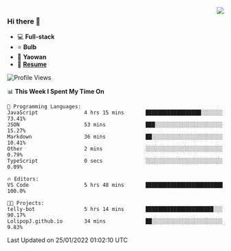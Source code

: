 <img align="right" src="https://github-readme-stats.vercel.app/api?username=LolipopJ&show_icons=true&count_private=true&hide_title=true&include_all_commits=true&theme=vue">

### Hi there 👋

- :computer: **Full-stack**
- :star: **Bulb**
- :pill: **Yaowan**
- :milky_way: [**Resume**](https://cdn.jsdelivr.net/gh/lolipopj/resume/export/resume-en.pdf)

<!--START_SECTION:waka-->
![Profile Views](http://img.shields.io/badge/Profile%20Views-2-blue)

📊 **This Week I Spent My Time On** 

```text
💬 Programming Languages: 
JavaScript               4 hrs 15 mins       ██████████████████░░░░░░░   73.41% 
JSON                     53 mins             ███░░░░░░░░░░░░░░░░░░░░░░   15.27% 
Markdown                 36 mins             ██░░░░░░░░░░░░░░░░░░░░░░░   10.41% 
Other                    2 mins              ░░░░░░░░░░░░░░░░░░░░░░░░░   0.79% 
TypeScript               0 secs              ░░░░░░░░░░░░░░░░░░░░░░░░░   0.09%

🔥 Editors: 
VS Code                  5 hrs 48 mins       █████████████████████████   100.0%

🐱‍💻 Projects: 
telly-bot                5 hrs 14 mins       ██████████████████████░░░   90.17% 
LolipopJ.github.io       34 mins             ██░░░░░░░░░░░░░░░░░░░░░░░   9.83%

```


 Last Updated on 25/01/2022 01:02:10 UTC
<!--END_SECTION:waka-->
